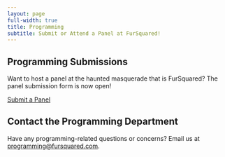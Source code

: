 ```yaml
---
layout: page
full-width: true
title: Programming
subtitle: Submit or Attend a Panel at FurSquared!
---
```

## Programming Submissions

Want to host a panel at the haunted masquerade that is FurSquared? The panel submission form is now open!

[Submit a Panel](https://docs.google.com/forms/d/e/1FAIpQLSckncqXhqryvMJiix46V1dou9EgNDHztYq8-L0hduralvVAMw/viewform)

## Contact the Programming Department

Have any programming-related questions or concerns? Email us at [programming@fursquared.com](mailto:programming@fursquared.com).
